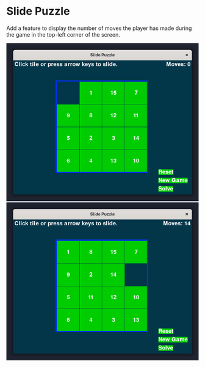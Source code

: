 # Slide Puzzle

Add a feature to display the number of moves the player has made during the game in the top-left corner of the screen.

![](2025-05-17_13-58-21.gif)
![](2025-05-17_13-59-11.png)
